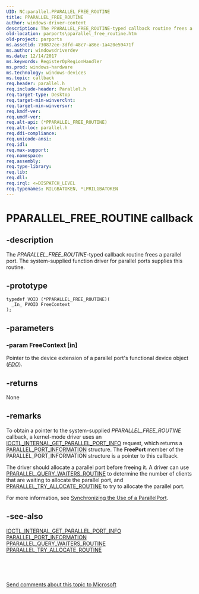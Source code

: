 ```yaml
---
UID: NC:parallel.PPARALLEL_FREE_ROUTINE
title: PPARALLEL_FREE_ROUTINE
author: windows-driver-content
description: The PPARALLEL_FREE_ROUTINE-typed callback routine frees a parallel port. The system-supplied function driver for parallel ports supplies this routine.
old-location: parports\pparallel_free_routine.htm
old-project: parports
ms.assetid: 730872ee-3dfd-48c7-a86e-1a420e59471f
ms.author: windowsdriverdev
ms.date: 12/14/2017
ms.keywords: RegisterOpRegionHandler
ms.prod: windows-hardware
ms.technology: windows-devices
ms.topic: callback
req.header: parallel.h
req.include-header: Parallel.h
req.target-type: Desktop
req.target-min-winverclnt: 
req.target-min-winversvr: 
req.kmdf-ver: 
req.umdf-ver: 
req.alt-api: (*PPARALLEL_FREE_ROUTINE)
req.alt-loc: parallel.h
req.ddi-compliance: 
req.unicode-ansi: 
req.idl: 
req.max-support: 
req.namespace: 
req.assembly: 
req.type-library: 
req.lib: 
req.dll: 
req.irql: <=DISPATCH_LEVEL
req.typenames: RILGBATOKEN, *LPRILGBATOKEN
---
```


# PPARALLEL_FREE_ROUTINE callback



## -description
The <i>PPARALLEL_FREE_ROUTINE</i>-typed callback routine frees a parallel port. The system-supplied function driver for parallel ports supplies this routine.



## -prototype

````
typedef VOID (*PPARALLEL_FREE_ROUTINE)(
  _In_ PVOID FreeContext
);
````


## -parameters

### -param FreeContext [in]

Pointer to the device extension of a parallel port's functional device object (<a href="wdkgloss.f#wdkgloss.fdo#wdkgloss.fdo"><i>FDO</i></a>).


## -returns
None


## -remarks
To obtain a pointer to the system-supplied <i>PPARALLEL_FREE_ROUTINE</i> callback, a kernel-mode driver uses an <a href="..\parallel\ni-parallel-ioctl_internal_get_parallel_port_info.md">IOCTL_INTERNAL_GET_PARALLEL_PORT_INFO</a> request, which returns a <a href="..\parallel\ns-parallel-_parallel_port_information.md">PARALLEL_PORT_INFORMATION</a> structure. The <b>FreePort</b> member of the PARALLEL_PORT_INFORMATION structure is a pointer to this callback.

The driver should allocate a parallel port before freeing it. A driver can use <a href="..\parallel\nc-parallel-pparallel_query_waiters_routine.md">PPARALLEL_QUERY_WAITERS_ROUTINE</a> to determine the number of clients that are waiting to allocate the parallel port, and <a href="..\parallel\nc-parallel-pparallel_try_allocate_routine.md">PPARALLEL_TRY_ALLOCATE_ROUTINE</a> to try to allocate the parallel port.

For more information, see <a href="https://msdn.microsoft.com/ea3a1998-9e31-4047-9193-6b402db222c9">Synchronizing the Use of a ParallelPort</a>.


## -see-also
<dl>
<dt>
<a href="..\parallel\ni-parallel-ioctl_internal_get_parallel_port_info.md">IOCTL_INTERNAL_GET_PARALLEL_PORT_INFO</a>
</dt>
<dt>
<a href="..\parallel\ns-parallel-_parallel_port_information.md">PARALLEL_PORT_INFORMATION</a>
</dt>
<dt>
<a href="..\parallel\nc-parallel-pparallel_query_waiters_routine.md">PPARALLEL_QUERY_WAITERS_ROUTINE</a>
</dt>
<dt>
<a href="..\parallel\nc-parallel-pparallel_try_allocate_routine.md">PPARALLEL_TRY_ALLOCATE_ROUTINE</a>
</dt>
</dl>
 

 

<a href="mailto:wsddocfb@microsoft.com?subject=Documentation%20feedback [parports\parports]:%20PPARALLEL_FREE_ROUTINE callback function%20 RELEASE:%20(12/14/2017)&amp;body=%0A%0APRIVACY STATEMENT%0A%0AWe use your feedback to improve the documentation. We don't use your email address for any other purpose, and we'll remove your email address from our system after the issue that you're reporting is fixed. While we're working to fix this issue, we might send you an email message to ask for more info. Later, we might also send you an email message to let you know that we've addressed your feedback.%0A%0AFor more info about Microsoft's privacy policy, see http://privacy.microsoft.com/en-us/default.aspx." title="Send comments about this topic to Microsoft">Send comments about this topic to Microsoft</a>

